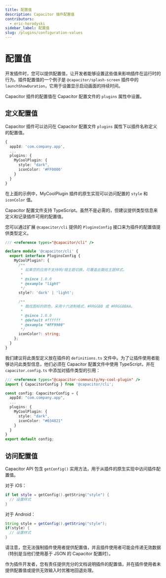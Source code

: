 ```yaml
---
title: 配置值
description: Capacitor 插件配置值
contributors:
  - eric-horodyski
sidebar_label: 配置值
slug: /plugins/configuration-values
---
```


# 配置值

开发插件时，您可以提供配置值，让开发者能够设置这些值来影响插件在运行时的行为。插件配置值的一个例子是 `@capacitor/splash-screen` 插件中的 `launchShowDuration`，它用于设置显示启动画面的持续时间。

Capacitor 插件的配置值在 Capacitor 配置文件的 `plugins` 属性中设置。

## 定义配置值

Capacitor 插件可以访问在 Capacitor 配置文件 `plugins` 属性下以插件名称定义的配置值。

```typescript
{
  appId: 'com.company.app',
  ...
  plugins: {
    MyCoolPlugin: {
      style: "dark",
      iconColor: '#FF0000'
    }
  }
}
```

在上面的示例中，MyCoolPlugin 插件的原生实现可以访问配置的 `style` 和 `iconColor` 值。

Capacitor 配置文件支持 TypeScript。虽然不是必需的，但建议提供类型信息来定义和记录插件可用的配置值。

您可以通过扩展 `@capacitor/cli` 提供的 `PluginsConfig` 接口来为插件的配置值提供类型定义。

```typescript
/// <reference types="@capacitor/cli" />

declare module '@capacitor/cli' {
  export interface PluginsConfig {
    MyCoolPlugin?: {
      /**
       * 如果您的应用不支持明/暗主题切换，可覆盖此酷炫主题样式。
       *
       * @since 1.0.0
       * @example "light"
       */
      style?: 'dark' | 'light';

      /**
       * 酷炫图标的颜色，采用十六进制格式，#RRGGBB 或 #RRGGBBAA。
       *
       * @since 1.0.0
       * @default #ffffff
       * @example "#FF9900"
       */
      iconColor?: string;
    };
  }
}
```

我们建议将此类型定义放在插件的 `definitions.ts` 文件中。为了让插件使用者能够访问此类型信息，他们必须在 Capacitor 配置文件中使用 TypeScript，并在 `capacitor.config.ts` 中添加对插件类型的引用：

```typescript
/// <reference types="@capacitor-community/my-cool-plugin" />
import { CapacitorConfig } from '@capacitor/cli';

const config: CapacitorConfig = {
  appId: "com.company.app",
  ...
  plugins: {
    MyCoolPlugin: {
      style: "dark",
      iconColor: "#034821"
    }
  }
}
export default config;
```

## 访问配置值

Capacitor API 包含 `getConfig()` 实用方法，用于从插件的原生实现中访问插件配置值。

对于 iOS：

```swift
if let style = getConfig().getString("style") {
  // 设置样式
}
```

对于 Android：

```Java
String style = getConfig().getString("style");
if(style) {
  // 设置样式
}
```

请注意，您无法强制插件使用者提供配置值，并且插件使用者可能会传递无效数据（特别是当他们使用基于 JSON 的 Capacitor 配置时）。

作为插件开发者，您有责任提供充分的文档说明插件的配置值，并在插件使用者未提供配置值或提供无效输入时优雅地回退处理。